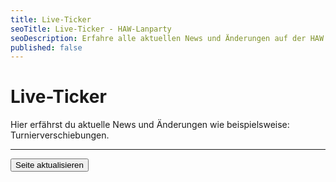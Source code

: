 ```yaml
---
title: Live-Ticker
seoTitle: Live-Ticker - HAW-Lanparty
seoDescription: Erfahre alle aktuellen News und Änderungen auf der HAW LAN-Party.
published: false
---
```


# Live-Ticker
Hier erfährst du aktuelle News und Änderungen wie beispielsweise: Turnierverschiebungen.

---

<button onClick="window.location.reload(true);">Seite aktualisieren</button>

<!-- ### +++ 19:00 Wilkommen auf der LAN-Party 🥳🎉 +++
Wir freuen uns, euch alle hier begrüßen zu dürfen. Macht euch bereit für eine Nacht voller spannender Matches, aufregender Spiele und bester Unterhaltung. Lasst uns gemeinsam die Controller schwingen und die Tastaturen zum Glühen bringen. Viel Spaß und gutes Gelingen an alle Teilnehmer! 🚀🎮 -->
